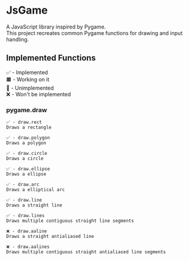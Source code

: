# JsGame

A JavaScript library inspired by Pygame.  
This project recreates common Pygame functions for drawing and input handling.

## Implemented Functions

✅ - Implemented<br>
🟧 - Working on it<br>
🔳 - Unimplemented<br>
❌ - Won't be implemented<br>

### pygame.draw
```
✅ - draw.rect
Draws a rectangle

✅ - draw.polygon
Draws a polygon

✅ - draw.circle
Draws a circle

✅ - draw.ellipse
Draws a ellipse

✅ - draw.arc
Draws a elliptical arc

✅ - draw.line
Draws a straight line

✅ - draw.lines
Draws multiple contiguous straight line segments

❌ - draw.aaline
Draws a straight antialiased line

❌ - draw.aalines
Draws multiple contiguous straight antialiased line segments
```